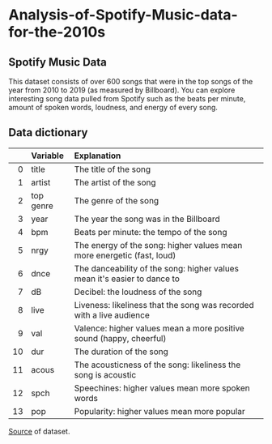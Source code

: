 # Analysis-of-Spotify-Music-data-for-the-2010s
## Spotify Music Data
This dataset consists of over 600 songs that were in the top songs of the year from 2010 to 2019 (as measured by Billboard). You can explore interesting song data pulled from Spotify such as the beats per minute, amount of spoken words, loudness, and energy of every song.

## Data dictionary

|    | Variable   | Explanation                                                |
|---:|:-----------|:-----------------------------------------------------------|
|  0 | title      | The title of the song                                      |
|  1 | artist     | The artist of the song                                     |
|  2 | top genre  | The genre of the song                                      |
|  3 | year       | The year the song was in the Billboard                     |
|  4 | bpm        | Beats per minute: the tempo of the song                    |
|  5 | nrgy       | The energy of the song: higher values mean more energetic (fast, loud)  |
|  6 | dnce       | The danceability of the song: higher values mean it's easier to dance to  |
|  7 | dB         | Decibel: the loudness of the song  |
|  8 | live       | Liveness: likeliness that the song was recorded with a live audience  |
|  9 | val        | Valence: higher values mean a more positive sound (happy, cheerful) |
| 10 | dur        | The duration of the song |
| 11 | acous      | The acousticness of the song: likeliness the song is acoustic|
| 12 | spch       | Speechines: higher values mean more spoken words |
| 13 | pop        | Popularity: higher values mean more popular|

[Source](https://www.kaggle.com/leonardopena/top-spotify-songs-from-20102019-by-year) of dataset.
